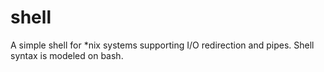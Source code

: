 # shell
A simple shell for *nix systems supporting I/O redirection and pipes. Shell syntax is modeled on bash.
